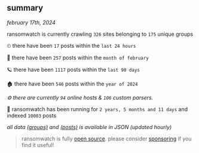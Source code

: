
## summary
_february 17th, 2024_

ransomwatch is currently crawling `326` sites belonging to `175` unique groups

⏲ there have been `17` posts within the `last 24 hours`

🦈 there have been `257` posts within the `month of february`

🪐 there have been `1117` posts within the `last 90 days`

🏚 there have been `546` posts within the `year of 2024`

_⚙️ there are currently `94` online hosts & `106` custom parsers._

🦕 ransomwatch has been running for `2 years, 5 months and 11 days` and indexed `10003` posts

_all data  [(groups)](http://ransomwhat.telemetry.ltd/groups) and [(posts)](http://ransomwhat.telemetry.ltd/posts) is available in JSON (updated hourly)_

> ransomwatch is fully [open source](https://github.com/joshhighet/ransomwatch#ransomwatch--). please consider [sponsoring](https://github.com/sponsors/joshhighet) if you find it useful!
